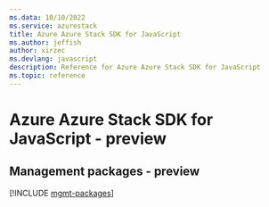 ```yaml
---
ms.data: 10/10/2022
ms.service: azurestack
title: Azure Azure Stack SDK for JavaScript
ms.author: jeffish
author: xirzec
ms.devlang: javascript
description: Reference for Azure Azure Stack SDK for JavaScript
ms.topic: reference
---
```

# Azure Azure Stack SDK for JavaScript - preview

## Management packages - preview
[!INCLUDE [mgmt-packages](azure-stack-mgmt-index.md)]